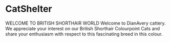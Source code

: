 # CatShelter
WELCOME TO BRITISH SHORTHAIR WORLD Welcome to DianAvery cattery. We appreciate your interest on our British Shorthair Colourpoint Cats and share your enthusiasm with respect to this fascinating breed in this colour.
